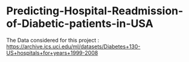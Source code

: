 # Predicting-Hospital-Readmission-of-Diabetic-patients-in-USA
The Data considered for this project : https://archive.ics.uci.edu/ml/datasets/Diabetes+130-US+hospitals+for+years+1999-2008
